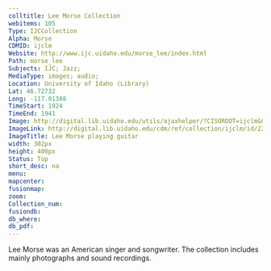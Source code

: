 ```yaml
---
colltitle: Lee Morse Collection
webitems: 105
Type: IJCCollection
Alpha: Morse
CDMID: ijclm
Website: http://www.ijc.uidaho.edu/morse_lee/index.html
Path: morse_lee
Subjects: IJC; Jazz;
MediaType: images; audio;
Location: University of Idaho (Library)
Lat: 46.72732
Long: -117.01388
TimeStart: 1924
TimeEnd: 1941
Image: http://digital.lib.uidaho.edu/utils/ajaxhelper/?CISOROOT=ijclm&CISOPTR=22&action=2&DMSCALE=20&DMWIDTH=326&DMHEIGHT=432&DMX=0&DMY=0&DMTEXT=&DMROTATE=0
ImageLink: http://digital.lib.uidaho.edu/cdm/ref/collection/ijclm/id/22
ImageTitle: Lee Morse playing guitar
width: 302px
height: 400px
Status: Top
short_desc: na
menu: 
mapcenter: 
fusionmap: 
zoom: 
Collection_num: 
fusiondb: 
db_where: 
db_pdf: 
---
```

Lee Morse was an American singer and songwriter. The collection includes mainly photographs and sound recordings.
